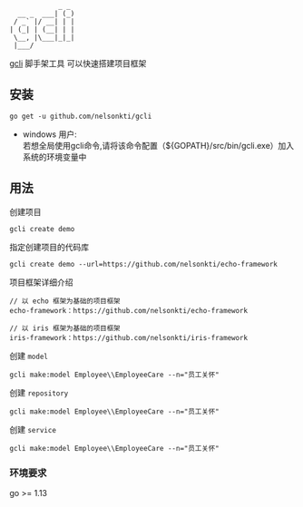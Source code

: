 ```
            _ _ 
  __ _  ___| (_)
 / _` |/ __| | |
| (_| | (__| | |
 \__, |\___|_|_|
 |___/          
```

[gcli](https://github.com/nelsonkti/gcli) 脚手架工具 可以快速搭建项目框架
## 安装
```
go get -u github.com/nelsonkti/gcli
```

* windows 用户:  
  若想全局使用gcli命令,请将该命令配置（${GOPATH}/src/bin/gcli.exe）加入系统的环境变量中

## 用法

创建项目
```
gcli create demo
```
指定创建项目的代码库
```
gcli create demo --url=https://github.com/nelsonkti/echo-framework
```

项目框架详细介绍

```
// 以 echo 框架为基础的项目框架 
echo-framework：https://github.com/nelsonkti/echo-framework

// 以 iris 框架为基础的项目框架
iris-framework：https://github.com/nelsonkti/iris-framework
```

创建 `model`
```
gcli make:model Employee\\EmployeeCare --n="员工关怀"
```

创建 `repository`
```
gcli make:model Employee\\EmployeeCare --n="员工关怀"
```

创建 `service`
```
gcli make:model Employee\\EmployeeCare --n="员工关怀"
```

### 环境要求
 go >= 1.13